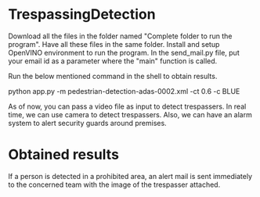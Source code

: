# TrespassingDetection

Download all the files in the folder named "Complete folder to run the program". Have all these files in the same folder. Install and setup OpenVINO environment to run the program. In the send_mail.py file, put your email id as a parameter where the "main" function is called. 

Run the below mentioned command in the shell to obtain results.

python app.py -m pedestrian-detection-adas-0002.xml -ct 0.6 -c BLUE

As of now, you can pass a video file as input to detect trespassers. In real time, we can use camera to detect trespassers. Also, we can have an alarm system to alert security guards around premises.

# Obtained results

If a person is detected in a prohibited area, an alert mail is sent immediately to the concerned team with the image of the trespasser attached.
